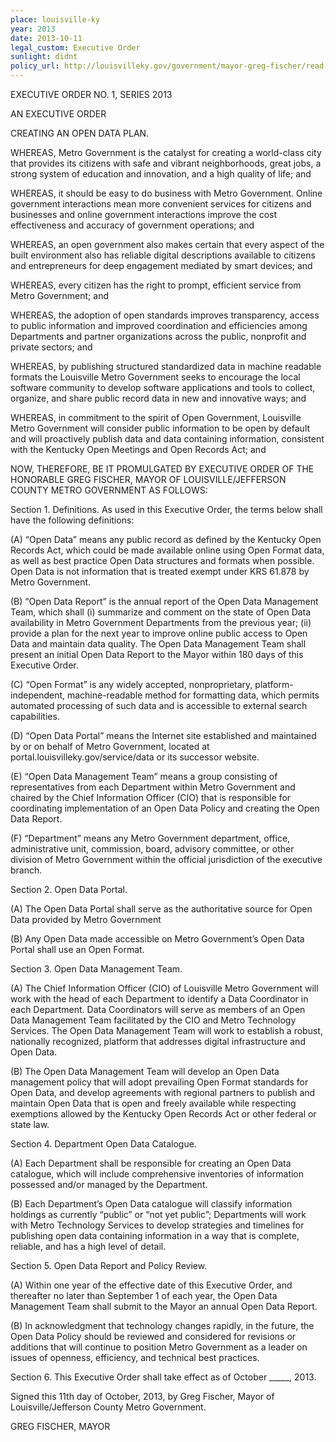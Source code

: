 ```yaml
---
place: louisville-ky
year: 2013
date: 2013-10-11
legal_custom: Executive Order
sunlight: didnt
policy_url: http://louisvilleky.gov/government/mayor-greg-fischer/read-open-data-executive-order
---
```


<p/> <p>EXECUTIVE ORDER NO. 1, SERIES 2013</p> <p>AN EXECUTIVE ORDER</p> <p>CREATING AN OPEN DATA PLAN.</p> <p> </p> <p><span class="g-goals-and-values">WHEREAS, Metro Government is the catalyst for creating a world-class city that provides its citizens with safe and vibrant neighborhoods, great jobs, a strong system of education and innovation, and a high quality of life; and</p> <p>WHEREAS, it should be easy to do business with Metro Government. Online government interactions mean more convenient services for citizens and businesses and online government interactions improve the cost effectiveness and accuracy of government operations; and</p> <p>WHEREAS, an open government also makes certain that every aspect of the built environment also has reliable digital descriptions available to citizens and entrepreneurs for deep engagement mediated by smart devices; and</p> <p>WHEREAS, every citizen has the right to prompt, efficient service from Metro Government; and</p> <p><span class="g-partnerships">WHEREAS, the adoption of open standards improves transparency, access to public information and improved coordination and efficiencies among Departments and partner organizations across the public, nonprofit and private sectors; and</span></span></p> <p><span class="g-build-on-precedent"><span class="g-goals-and-values"><span class="g-open-formats">WHEREAS, by publishing structured standardized data in machine readable formats the Louisville Metro Government seeks to encourage the local software community to develop software applications and tools to collect, organize, and share public record data in new and innovative ways; and</span></span></span></p> <p><span class="def-public"><span class="g-proactive-release"><span class="g-build-on-precedent">WHEREAS, in commitment to the spirit of Open Government, Louisville Metro Government will consider public information to be open by default and will proactively publish data and data containing information, consistent with the Kentucky Open Meetings and Open Records Act; and</span></span></span></p> <p>NOW, THEREFORE, BE IT PROMULGATED BY EXECUTIVE ORDER OF THE HONORABLE GREG FISCHER, MAYOR OF LOUISVILLE/JEFFERSON COUNTY METRO GOVERNMENT AS FOLLOWS:</p> <p/> <p>Section 1. Definitions. As used in this Executive Order, the terms below shall have the following definitions:</p> <p>(A) “<span class="def-open"><span class="g-build-on-precedent">Open Data” <span class="g-sensitive-information"><span class="g-open-formats">means any public record as defined by the Kentucky Open Records Act, which could be made available online using Open Format data, as well as best practice Open Data structures and formats when possible. Open Data is not information that is treated exempt under KRS 61.878 by Metro Government.</span></span></span></span></p> <p>(B) “<span class="g-binding-regulations"><span class="g-data-quality">Open Data Report” is the annual report of the Open Data Management Team, which shall (i) summarize and comment on the state of Open Data availability in Metro Government Departments from the previous year; (ii) provide a plan for the next year to improve online public access to Open Data and maintain data quality. </span></span><span class="g-open-access"><span class="g-binding-regulations"><span class="g-data-quality">The Open Data Management Team </span>shall present an initial Open Data Report to the Mayor within 180 days of this Executive Order.</span></span></p> <p>(C) “<span class="g-open-formats">Open Format” is any widely accepted, nonproprietary, platform-independent, machine-readable method for formatting data, which permits automated processing of such data and is accessible to external search capabilities.</span></p> <p>(D) “<span class="g-data-portals-and-websites">Open Data Portal” means the Internet site established and maintained by or on behalf of Metro Government, located at portal.louisvilleky.gov/service/data or its successor website.</span></p> <p>(E) “Open Data Management Team” means a group consisting of representatives from each Department within Metro Government and chaired by the Chief Information Officer (CIO) that is responsible for coordinating implementation of an Open Data Policy and creating the Open Data Report.</p> <p>(F) “Department” means any Metro Government department, office, administrative unit, commission, board, advisory committee, or other division of Metro Government within the official jurisdiction of the executive branch.</p> <p/> <p><span class="g-data-portals-and-websites">Section 2. Open Data Portal.</p> <p>(A) The Open Data Portal shall serve as the authoritative source for Open Data provided by Metro Government</p> <p>(B) Any Open Data made accessible on Metro Government’s Open Data Portal shall use an Open Format.</span></p> <p/> <p><span class="g-oversight-authority"><span class="g-data-quality">Section 3. Open Data Management Team.</p> <p>(A) The Chief Information Officer (CIO) of Louisville Metro Government will work with the head of each Department to identify a Data Coordinator in each Department. Data Coordinators will serve as members of an Open Data Management Team facilitated by the CIO and Metro Technology Services. The Open Data Management Team will work to establish a robust, nationally recognized, platform that addresses digital infrastructure and Open Data.</span></span></p> <p><span class="g-open-access"><span class="g-oversight-authority"><span class="g-data-quality">(B) The Open Data Management Team will develop an Open Data management policy that will adopt prevailing Open Format standards for Open Data, and develop agreements with regional partners to publish and maintain Open Data that is open and freely available while respecting exemptions allowed by the Kentucky Open Records Act or other federal or state law.</span></span></span></p> <p/> <p><span class="g-lists-of-holdings"><span class="g-timelines"><span class="g-data-quality">Section 4. Department Open Data Catalogue.</p> <p>(A) Each Department shall be responsible for creating an Open Data catalogue, which will include comprehensive inventories of information possessed and/or managed by the Department.</p> <p>(B) Each Department’s Open Data catalogue will classify information holdings as currently “public” or “not yet public”; Departments will work with Metro Technology Services to develop strategies and timelines for publishing open data containing information in a way that is complete, reliable, and has a high level of detail.</span></span></span></p> <p/> <p>Section 5. <span class="g-future-review">Open Data Report and Policy Review.</p> <p>(A) Within one year of the effective date of this Executive Order, and thereafter no later than September 1 of each year, the Open Data Management Team shall submit to the Mayor an annual Open Data Report.</p> <p>(B) In acknowledgment that technology changes rapidly, in the future, the Open Data Policy should be reviewed and considered for revisions or additions that will continue to position Metro Government as a leader on issues of openness, efficiency, and technical best practices.</span></p> <p/> <p>Section 6. This Executive Order shall take effect as of October _____, 2013.</p> <p>Signed this 11th day of October, 2013, by Greg Fischer, Mayor of Louisville/Jefferson County Metro Government.</p> <p>GREG FISCHER, MAYOR</p>
